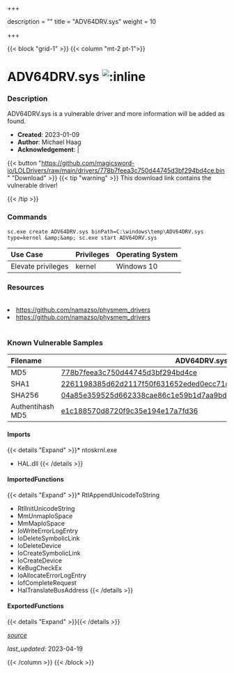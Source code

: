 +++

description = ""
title = "ADV64DRV.sys"
weight = 10

+++


{{< block "grid-1" >}}
{{< column "mt-2 pt-1">}}


# ADV64DRV.sys ![:inline](/images/twitter_verified.png) 


### Description

ADV64DRV.sys is a vulnerable driver and more information will be added as found.

- **Created**: 2023-01-09
- **Author**: Michael Haag
- **Acknowledgement**:  | [](https://twitter.com/)

{{< button "https://github.com/magicsword-io/LOLDrivers/raw/main/drivers/778b7feea3c750d44745d3bf294bd4ce.bin" "Download" >}}
{{< tip "warning" >}}
This download link contains the vulnerable driver!

{{< /tip >}}

### Commands

```
sc.exe create ADV64DRV.sys binPath=C:\windows\temp\ADV64DRV.sys type=kernel &amp;&amp; sc.exe start ADV64DRV.sys
```

| Use Case | Privileges | Operating System | 
|:---- | ---- | ---- |
| Elevate privileges | kernel | Windows 10 |

### Resources
<br>
<li><a href=" https://github.com/namazso/physmem_drivers"> https://github.com/namazso/physmem_drivers</a></li>
<li><a href="https://github.com/namazso/physmem_drivers">https://github.com/namazso/physmem_drivers</a></li>
<br>

### Known Vulnerable Samples

| Filename | ADV64DRV.sys |
|:---- | ---- | 
| MD5 | <a href="https://www.virustotal.com/gui/file/778b7feea3c750d44745d3bf294bd4ce">778b7feea3c750d44745d3bf294bd4ce</a> |
| SHA1 | <a href="https://www.virustotal.com/gui/file/2261198385d62d2117f50f631652eded0ecc71db">2261198385d62d2117f50f631652eded0ecc71db</a> |
| SHA256 | <a href="https://www.virustotal.com/gui/file/04a85e359525d662338cae86c1e59b1d7aa9bd12b920e8067503723dc1e03162">04a85e359525d662338cae86c1e59b1d7aa9bd12b920e8067503723dc1e03162</a> |
| Authentihash MD5 | <a href="https://www.virustotal.com/gui/search/authentihash%253Ae1c188570d8720f9c35e194e17a7fd36">e1c188570d8720f9c35e194e17a7fd36</a> || Authentihash SHA1 | <a href="https://www.virustotal.com/gui/search/authentihash%253Aca6b0d932e5ac9dbe1242aca48ba93a14cf9d151">ca6b0d932e5ac9dbe1242aca48ba93a14cf9d151</a> || Authentihash SHA256 | <a href="https://www.virustotal.com/gui/search/authentihash%253Ab2b37ef379ada79d2abe78375312bfcd4b518139bc525a522c2a6329ba097cc4">b2b37ef379ada79d2abe78375312bfcd4b518139bc525a522c2a6329ba097cc4</a> || Publisher | FUJITSU LIMITED || Signature | FUJITSU LIMITED , VeriSign Class 3 Code Signing 2004 CA, VeriSign Class 3 Public Primary CA   || Date | 01:30 AM 08/29/2006 || Company | FUJITSU LIMITED. || Product | MicrosoftR WindowsR Operating System || OriginalFilename | ADV64DRV.sys |
#### Imports
{{< details "Expand" >}}* ntoskrnl.exe
* HAL.dll
{{< /details >}}
#### ImportedFunctions
{{< details "Expand" >}}* RtlAppendUnicodeToString
* RtlInitUnicodeString
* MmUnmapIoSpace
* MmMapIoSpace
* IoWriteErrorLogEntry
* IoDeleteSymbolicLink
* IoDeleteDevice
* IoCreateSymbolicLink
* IoCreateDevice
* KeBugCheckEx
* IoAllocateErrorLogEntry
* IofCompleteRequest
* HalTranslateBusAddress
{{< /details >}}
#### ExportedFunctions
{{< details "Expand" >}}{{< /details >}}



[*source*](https://github.com/magicsword-io/LOLDrivers/tree/main/yaml/adv64drv.yaml)

*last_updated:* 2023-04-19








{{< /column >}}
{{< /block >}}
